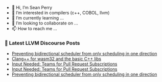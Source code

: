 - 👋 Hi, I’m Sean Perry
- 👀 I’m interested in compilers (c++, COBOL, llvm)
- 🌱 I’m currently learning ...
- 💞️ I’m looking to collaborate on ...
- 📫 How to reach me ...

<!---
s66perry/s66perry is a ✨ special ✨ repository because its `README.md` (this file) appears on your GitHub profile.
You can click the Preview link to take a look at your changes.
--->
### 📕 Latest LLVM Discourse Posts

<!-- DISCOURSE-LLVM:START -->
- [Preventing bidirectional scheduler from only scheduling in one direction](https://discourse.llvm.org/t/preventing-bidirectional-scheduler-from-only-scheduling-in-one-direction/73314#post_6)
- [Clang++ for wasm32 and the basic C++ libs](https://discourse.llvm.org/t/clang-for-wasm32-and-the-basic-c-libs/73394#post_4)
- [Input Needed: Teams for Pull Request Subscriptions](https://discourse.llvm.org/t/input-needed-teams-for-pull-request-subscriptions/73116?page=5#post_91)
- [Input Needed: Teams for Pull Request Subscriptions](https://discourse.llvm.org/t/input-needed-teams-for-pull-request-subscriptions/73116?page=5#post_90)
- [Preventing bidirectional scheduler from only scheduling in one direction](https://discourse.llvm.org/t/preventing-bidirectional-scheduler-from-only-scheduling-in-one-direction/73314#post_5)
<!-- DISCOURSE-LLVM:END -->
